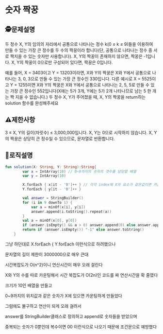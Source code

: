 숫자 짝꿍
=
## 🕵️문제설명
두 정수 X, Y의 임의의 자리에서 공통으로 나타나는 정수 k(0 ≤ k ≤ 9)들을 이용하여 만들 수 있는 가장 큰 정수를 두 수의 짝꿍이라 합니다(단, 공통으로 나타나는 정수 중 서로 짝지을 수 있는 숫자만 사용합니다). X, Y의 짝꿍이 존재하지 않으면, 짝꿍은 -1입니다. X, Y의 짝꿍이 0으로만 구성되어 있다면, 짝꿍은 0입니다.

예를 들어, X = 3403이고 Y = 13203이라면, X와 Y의 짝꿍은 X와 Y에서 공통으로 나타나는 3, 0, 3으로 만들 수 있는 가장 큰 정수인 330입니다. 다른 예시로 X = 5525이고 Y = 1255이면 X와 Y의 짝꿍은 X와 Y에서 공통으로 나타나는 2, 5, 5로 만들 수 있는 가장 큰 정수인 552입니다(X에는 5가 3개, Y에는 5가 2개 나타나므로 남는 5 한 개는 짝 지을 수 없습니다.)
두 정수 X, Y가 주어졌을 때, X, Y의 짝꿍을 return하는 solution 함수를 완성해주세요
## ⚠️제한사항

3 ≤ X, Y의 길이(자릿수) ≤ 3,000,000입니다.
X, Y는 0으로 시작하지 않습니다.
X, Y의 짝꿍은 상당히 큰 정수일 수 있으므로, 문자열로 반환합니다.


## 🔎로직설명
```kotlin
fun solution(X: String, Y: String):String{
        var x = IntArray(10) // 0~9까지의 숫자의 갯수를 담당할 배열
        var y = IntArray(10)

        X.forEach { x[it - '0']++ } // 각각 index에 X의 요소가 같은값이면 카운트 해준다
        Y.forEach { y[it - '0']++ }

        val answer = StringBuilder()
        for (i in 9 downTo 1) {
            var a = minOf(x[i], y[i])
            answer.append(i.toString().repeat(a))
        }
        val a = minOf(x[0], y[0])
        if (answer.isEmpty() && a > 0) answer.append(0) else answer.append(0.toString().repeat(a))
        return if (answer.isEmpty()) "-1" else answer.toString()
    }
```
그냥 하던대로 X.forEach { Y.forEach 이런식으로 하려했으나

문자열의 길이 제한이 3000000으로 매우 큰대 

시간복잡도가 O(n^2)이니 연산시간이 매우 오래 걸린다


X와 Y의 수를 따로 카운팅해서 시간 복잡도가 O(2n)인 코드를 짜 연산시간을 확 줄였다


크기가 10인 배열을 만들고

0~9까지의 위치값과 같은 숫자가 X에 있으면 카운팅하게 만들었다

그럼에도 불구하고 연산이 되게 오래 걸려서

answer를 StringBuilder클래스로 정의하고 append로 숫자들을 받았으며

중복되는 숫자가 0뿐인데 복수이면 00 이런식으로 나오기 때문에 조건문으로 예방했다